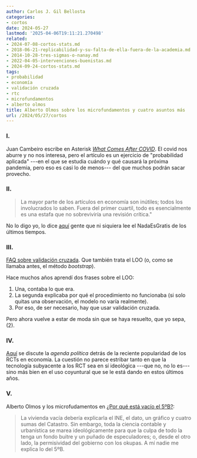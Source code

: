 ```yaml
---
author: Carlos J. Gil Bellosta
categories:
- cortos
date: 2024-05-27
lastmod: '2025-04-06T19:11:21.270498'
related:
- 2024-07-08-cortos-stats.md
- 2018-06-21-replicabilidad-y-su-falta-de-ella-fuera-de-la-academia.md
- 2014-10-28-tres-sigmas-o-nanay.md
- 2022-04-05-intervenciones-buenistas.md
- 2024-09-24-cortos-stats.md
tags:
- probabilidad
- economía
- validación cruzada
- rtc
- microfundamentos
- alberto olmos
title: Alberto Olmos sobre los microfundamentos y cuatro asuntos más
url: /2024/05/27/cortos
---
```


### I.

Juan Cambeiro escribe en Asterisk [_What Comes After COVID_](https://asteriskmag.com/issues/02/what-comes-after-covid). El covid nos aburre y no nos interesa, pero el artículo es un ejercicio de "probabilidad aplicada" ---en el que se estudia cuándo y qué causará la próxima pandemia, pero eso es casi lo de menos--- del que muchos podrán sacar provecho.

### II.

> La mayor parte de los artículos en economía son inútiles; todos los involucrados lo saben. Fuera del primer cuartil, todo es esencialmente es una estafa que no sobreviviría una revisión crítica."

No lo digo yo, lo dice [aquí](https://thezvi.substack.com/p/monthly-roundup-15-february-2024) gente que ni siquiera lee el NadaEsGratis de los últimos tiempos.

### III.

[FAQ sobre validación cruzada](https://users.aalto.fi/~ave/CV-FAQ.html). Que también trata el LOO (o, como se llamaba antes, el método _bootstrap_).

Hace muchos años aprendí dos frases sobre el LOO:
1. Una, contaba lo que era.
2. La segunda explicaba por qué el procedimiento no funcionaba (si solo quitas una observación, el modelo no varía realmente).
3. Por eso, de ser necesario, hay que usar validación cruzada.

Pero ahora vuelve a estar de moda sin que se haya resuelto, que yo sepa, (2).


### IV.

[Aquí](https://www.betonit.ai/p/the-rct-agenda) se discute la _agenda política_ detrás de la reciente popularidad de los RCTs en economía. La cuestión no parece estribar tanto en que la tecnología subyacente a los RCT sea en sí ideológica ---que no, no lo es--- sino más bien en el uso coyuntural que se le está dando en estos últimos años.

### V.

Alberto Olmos y los microfudamentos en [¿Por qué está vacío el 5ºB?](https://blogs.elconfidencial.com/cultura/mala-fama/2024-04-24/vacio-propietario-pequeno-vivienda-problemas_3871834/):

> La vivienda vacía debería explicarla el INE, el dato, un gráfico y cuatro sumas del Catastro. Sin embargo, toda la ciencia contable y urbanística se marea ideológicamente para que la culpa de todo la tenga un fondo buitre y un puñado de especuladores; o, desde el otro lado, la permisividad del gobierno con los okupas. A mí nadie me explica lo del 5ºB.